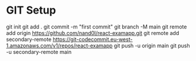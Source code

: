 # GIT Setup

git init
git add .
git commit -m "first commit"
git branch -M main
git remote add origin <https://github.com/nand0l/react-examapp.git>
git remote add secondary-remote <https://git-codecommit.eu-west-1.amazonaws.com/v1/repos/react-examapp>
git push -u origin main
git push -u secondary-remote main
